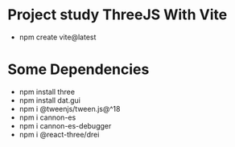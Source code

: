 # Project study ThreeJS With Vite
* npm create vite@latest

# Some Dependencies
* npm install three
* npm install dat.gui
* npm i @tweenjs/tween.js@^18
* npm i cannon-es
* npm i cannon-es-debugger
*  npm i @react-three/drei